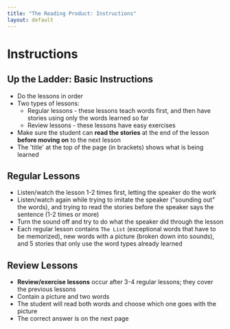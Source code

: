```yaml
---
title: "The Reading Product: Instructions"
layout: default
---
```



# Instructions

## Up the Ladder: Basic Instructions
- Do the lessons in order
- Two types of lessons:
  - Regular lessons - these lessons teach words first, and then have stories using only the words learned so far
  - Review lessons - these lessons have easy exercises
- Make sure the student can **read the stories** at the end of the lesson **before moving on** to the next lesson
- The 'title' at the top of the page (in brackets) shows what is being learned

## Regular Lessons
- Listen/watch the lesson 1-2 times first, letting the speaker do the work
- Listen/watch again while trying to imitate the speaker ("sounding out" the words), and trying to read the stories before the speaker says the sentence (1-2 times or more)
- Turn the sound off and try to do what the speaker did through the lesson
- Each regular lesson contains `The List` (exceptional words that have to be memorized), new words with a picture (broken down into sounds), and 5 stories that only use the word types already learned

## Review Lessons
- **Review/exercise lessons** occur after 3-4 regular lessons; they cover the previous lessons
- Contain a picture and two words
- The student will read both words and choose which one goes with the picture
- The correct answer is on the next page

